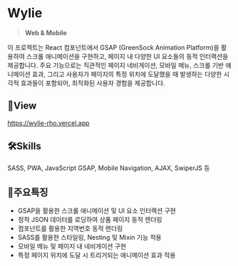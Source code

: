 # **Wylie**
>**Web & Mobile**

이 프로젝트는 React 컴포넌트에서 GSAP (GreenSock Animation Platform)을 활용하여 스크롤 애니메이션을 구현하고, 페이지 내 다양한 UI 요소들의 동적 인터랙션을 제공합니다. 주요 기능으로는 직관적인 페이지 네비게이션, 모바일 메뉴, 스크롤 기반 애니메이션 효과, 그리고 사용자가 페이지의 특정 위치에 도달했을 때 발생하는 다양한 시각적 효과들이 포함되어, 최적화된 사용자 경험을 제공합니다. 

## 📑View
https://wylie-rho.vercel.app

## 🛠Skills
SASS, PWA, JavaScript GSAP, Mobile Navigation, AJAX, SwiperJS 등 

## 📣주요특징
* GSAP을 활용한 스크롤 애니메이션 및 UI 요소 인터랙션 구현
* 정적 JSON 데이터를 로딩하여 상품 페이지 동적 렌더링
* 컴포넌트를 활용한 지역번호 동적 렌더링
* SASS를 활용한 스타일링, Nesting 및 Mixin 기능 적용
* 모바일 메뉴 및 페이지 내 네비게이션 구현
* 특정 페이지 위치에 도달 시 트리거되는 애니메이션 효과 적용


